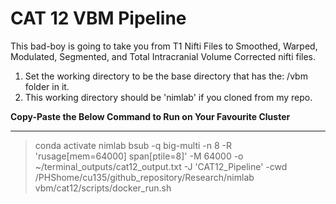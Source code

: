 # CAT 12 VBM Pipeline

This bad-boy is going to take you from T1 Nifti Files to Smoothed, Warped, Modulated, Segmented, and Total Intracranial Volume Corrected nifti files. 

1) Set the working directory to be the base directory that has the: /vbm folder in it.
2) This working directory should be 'nimlab' if you cloned from my repo.

**Copy-Paste the Below Command to Run on Your Favourite Cluster**
___
> conda activate nimlab
> bsub -q big-multi -n 8 -R 'rusage[mem=64000] span[ptile=8]' -M 64000 -o ~/terminal_outputs/cat12_output.txt -J 'CAT12_Pipeline' -cwd /PHShome/cu135/github_repository/Research/nimlab vbm/cat12/scripts/docker_run.sh
